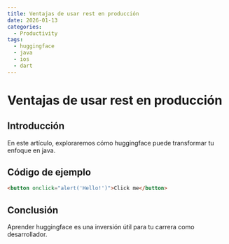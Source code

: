```yaml
---
title: Ventajas de usar rest en producción
date: 2026-01-13
categories:
  - Productivity
tags:
  - huggingface
  - java
  - ios
  - dart
---
```


# Ventajas de usar rest en producción

## Introducción

En este artículo, exploraremos cómo huggingface puede transformar tu enfoque en java.

## Código de ejemplo

```html
<button onclick="alert('Hello!')">Click me</button>
```

## Conclusión

Aprender huggingface es una inversión útil para tu carrera como desarrollador.